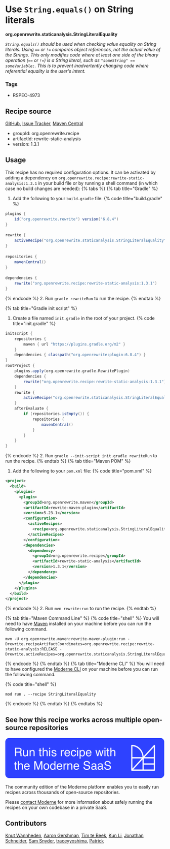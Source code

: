 # Use `String.equals()` on String literals

**org.openrewrite.staticanalysis.StringLiteralEquality**

_`String.equals()` should be used when checking value equality on String literals. Using `==` or `!=` compares object references, not the actual value of the Strings. This only modifies code where at least one side of the binary operation (`==` or `!=`) is a String literal, such as `"someString" == someVariable;`. This is to prevent inadvertently changing code where referential equality is the user's intent._

### Tags

* RSPEC-4973

## Recipe source

[GitHub](https://github.com/openrewrite/rewrite-static-analysis/blob/main/src/main/java/org/openrewrite/staticanalysis/StringLiteralEquality.java), [Issue Tracker](https://github.com/openrewrite/rewrite-static-analysis/issues), [Maven Central](https://central.sonatype.com/artifact/org.openrewrite.recipe/rewrite-static-analysis/1.3.1/jar)

* groupId: org.openrewrite.recipe
* artifactId: rewrite-static-analysis
* version: 1.3.1


## Usage

This recipe has no required configuration options. It can be activated by adding a dependency on `org.openrewrite.recipe:rewrite-static-analysis:1.3.1` in your build file or by running a shell command (in which case no build changes are needed): 
{% tabs %}
{% tab title="Gradle" %}
1. Add the following to your `build.gradle` file:
{% code title="build.gradle" %}
```groovy
plugins {
    id("org.openrewrite.rewrite") version("6.8.4")
}

rewrite {
    activeRecipe("org.openrewrite.staticanalysis.StringLiteralEquality")
}

repositories {
    mavenCentral()
}

dependencies {
    rewrite("org.openrewrite.recipe:rewrite-static-analysis:1.3.1")
}
```
{% endcode %}
2. Run `gradle rewriteRun` to run the recipe.
{% endtab %}

{% tab title="Gradle init script" %}
1. Create a file named `init.gradle` in the root of your project.
{% code title="init.gradle" %}
```groovy
initscript {
    repositories {
        maven { url "https://plugins.gradle.org/m2" }
    }
    dependencies { classpath("org.openrewrite:plugin:6.8.4") }
}
rootProject {
    plugins.apply(org.openrewrite.gradle.RewritePlugin)
    dependencies {
        rewrite("org.openrewrite.recipe:rewrite-static-analysis:1.3.1")
    }
    rewrite {
        activeRecipe("org.openrewrite.staticanalysis.StringLiteralEquality")
    }
    afterEvaluate {
        if (repositories.isEmpty()) {
            repositories {
                mavenCentral()
            }
        }
    }
}
```
{% endcode %}
2. Run `gradle --init-script init.gradle rewriteRun` to run the recipe.
{% endtab %}
{% tab title="Maven POM" %}
1. Add the following to your `pom.xml` file:
{% code title="pom.xml" %}
```xml
<project>
  <build>
    <plugins>
      <plugin>
        <groupId>org.openrewrite.maven</groupId>
        <artifactId>rewrite-maven-plugin</artifactId>
        <version>5.23.1</version>
        <configuration>
          <activeRecipes>
            <recipe>org.openrewrite.staticanalysis.StringLiteralEquality</recipe>
          </activeRecipes>
        </configuration>
        <dependencies>
          <dependency>
            <groupId>org.openrewrite.recipe</groupId>
            <artifactId>rewrite-static-analysis</artifactId>
            <version>1.3.1</version>
          </dependency>
        </dependencies>
      </plugin>
    </plugins>
  </build>
</project>
```
{% endcode %}
2. Run `mvn rewrite:run` to run the recipe.
{% endtab %}

{% tab title="Maven Command Line" %}
{% code title="shell" %}
You will need to have [Maven](https://maven.apache.org/download.cgi) installed on your machine before you can run the following command.

```shell
mvn -U org.openrewrite.maven:rewrite-maven-plugin:run -Drewrite.recipeArtifactCoordinates=org.openrewrite.recipe:rewrite-static-analysis:RELEASE -Drewrite.activeRecipes=org.openrewrite.staticanalysis.StringLiteralEquality
```
{% endcode %}
{% endtab %}
{% tab title="Moderne CLI" %}
You will need to have configured the [Moderne CLI](https://docs.moderne.io/moderne-cli/cli-intro) on your machine before you can run the following command.

{% code title="shell" %}
```shell
mod run . --recipe StringLiteralEquality
```
{% endcode %}
{% endtab %}
{% endtabs %}

## See how this recipe works across multiple open-source repositories

[![Moderne Link Image](/.gitbook/assets/ModerneRecipeButton.png)](https://app.moderne.io/recipes/org.openrewrite.staticanalysis.StringLiteralEquality)

The community edition of the Moderne platform enables you to easily run recipes across thousands of open-source repositories.

Please [contact Moderne](https://moderne.io/product) for more information about safely running the recipes on your own codebase in a private SaaS.

## Contributors
[Knut Wannheden](mailto:knut@moderne.io), [Aaron Gershman](mailto:aegershman@gmail.com), [Tim te Beek](mailto:tim@moderne.io), [Kun Li](mailto:kun@moderne.io), [Jonathan Schneider](mailto:jkschneider@gmail.com), [Sam Snyder](mailto:sam@moderne.io), [traceyyoshima](mailto:tracey.yoshima@gmail.com), [Patrick](mailto:patway99@gmail.com)
